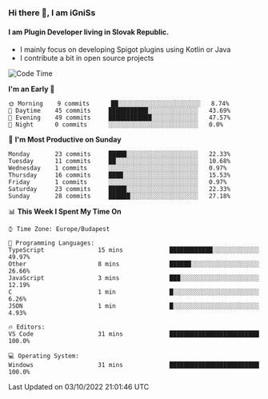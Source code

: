 ### Hi there 👋, I am iGniSs

#### I am Plugin Developer living in Slovak Republic.
- I mainly focus on developing Spigot plugins using Kotlin or Java
- I contribute a bit in open source projects

<!--START_SECTION:waka-->
![Code Time](http://img.shields.io/badge/Code%20Time-923%20hrs%2037%20mins-blue)

**I'm an Early 🐤** 

```text
🌞 Morning    9 commits      ██░░░░░░░░░░░░░░░░░░░░░░░   8.74% 
🌆 Daytime    45 commits     ███████████░░░░░░░░░░░░░░   43.69% 
🌃 Evening    49 commits     ████████████░░░░░░░░░░░░░   47.57% 
🌙 Night      0 commits      ░░░░░░░░░░░░░░░░░░░░░░░░░   0.0%

```
📅 **I'm Most Productive on Sunday** 

```text
Monday       23 commits     █████░░░░░░░░░░░░░░░░░░░░   22.33% 
Tuesday      11 commits     ██░░░░░░░░░░░░░░░░░░░░░░░   10.68% 
Wednesday    1 commits      ░░░░░░░░░░░░░░░░░░░░░░░░░   0.97% 
Thursday     16 commits     ████░░░░░░░░░░░░░░░░░░░░░   15.53% 
Friday       1 commits      ░░░░░░░░░░░░░░░░░░░░░░░░░   0.97% 
Saturday     23 commits     █████░░░░░░░░░░░░░░░░░░░░   22.33% 
Sunday       28 commits     ██████░░░░░░░░░░░░░░░░░░░   27.18%

```


📊 **This Week I Spent My Time On** 

```text
⌚︎ Time Zone: Europe/Budapest

💬 Programming Languages: 
TypeScript               15 mins             ████████████░░░░░░░░░░░░░   49.97% 
Other                    8 mins              ██████░░░░░░░░░░░░░░░░░░░   26.66% 
JavaScript               3 mins              ███░░░░░░░░░░░░░░░░░░░░░░   12.19% 
C                        1 min               █░░░░░░░░░░░░░░░░░░░░░░░░   6.26% 
JSON                     1 min               █░░░░░░░░░░░░░░░░░░░░░░░░   4.93%

🔥 Editors: 
VS Code                  31 mins             █████████████████████████   100.0%

💻 Operating System: 
Windows                  31 mins             █████████████████████████   100.0%

```


 Last Updated on 03/10/2022 21:01:46 UTC
<!--END_SECTION:waka-->